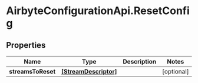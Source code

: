 # AirbyteConfigurationApi.ResetConfig

## Properties

Name | Type | Description | Notes
------------ | ------------- | ------------- | -------------
**streamsToReset** | [**[StreamDescriptor]**](StreamDescriptor.md) |  | [optional] 


